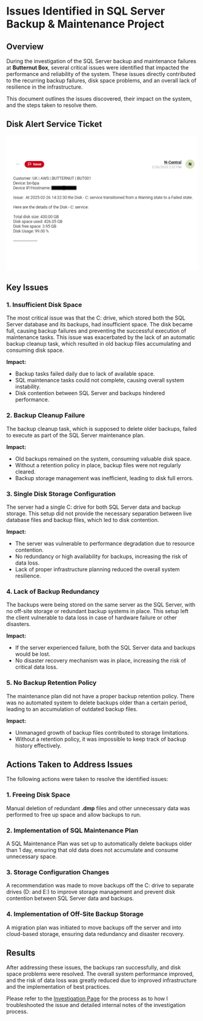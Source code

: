 # Issues Identified in SQL Server Backup & Maintenance Project

## Overview

During the investigation of the SQL Server backup and maintenance failures at **Butternut Box**, several critical issues were identified that impacted the performance and reliability of the system. These issues directly contributed to the recurring backup failures, disk space problems, and an overall lack of resilience in the infrastructure.

This document outlines the issues discovered, their impact on the system, and the steps taken to resolve them.

## Disk Alert Service Ticket

![Alert Ticket](images/alert_ticket_censored_issues.png)

## Key Issues

### 1. **Insufficient Disk Space**
The most critical issue was that the C: drive, which stored both the SQL Server database and its backups, had insufficient space. The disk became full, causing backup failures and preventing the successful execution of maintenance tasks. This issue was exacerbated by the lack of an automatic backup cleanup task, which resulted in old backup files accumulating and consuming disk space.

**Impact:**
- Backup tasks failed daily due to lack of available space.
- SQL maintenance tasks could not complete, causing overall system instability.
- Disk contention between SQL Server and backups hindered performance.

### 2. **Backup Cleanup Failure**
The backup cleanup task, which is supposed to delete older backups, failed to execute as part of the SQL Server maintenance plan.

**Impact:**
- Old backups remained on the system, consuming valuable disk space.
- Without a retention policy in place, backup files were not regularly cleared.
- Backup storage management was inefficient, leading to disk full errors.

### 3. **Single Disk Storage Configuration**
The server had a single C: drive for both SQL Server data and backup storage. This setup did not provide the necessary separation between live database files and backup files, which led to disk contention.

**Impact:**
- The server was vulnerable to performance degradation due to resource contention.
- No redundancy or high availability for backups, increasing the risk of data loss.
- Lack of proper infrastructure planning reduced the overall system resilience.

### 4. **Lack of Backup Redundancy**
The backups were being stored on the same server as the SQL Server, with no off-site storage or redundant backup systems in place. This setup left the client vulnerable to data loss in case of hardware failure or other disasters.

**Impact:**
- If the server experienced failure, both the SQL Server data and backups would be lost.
- No disaster recovery mechanism was in place, increasing the risk of critical data loss.

### 5. **No Backup Retention Policy**
The maintenance plan did not have a proper backup retention policy. There was no automated system to delete backups older than a certain period, leading to an accumulation of outdated backup files.

**Impact:**
- Unmanaged growth of backup files contributed to storage limitations.
- Without a retention policy, it was impossible to keep track of backup history effectively.

## Actions Taken to Address Issues

The following actions were taken to resolve the identified issues:

### 1. **Freeing Disk Space**
Manual deletion of redundant **.dmp** files and other unnecessary data was performed to free up space and allow backups to run.

### 2. **Implementation of SQL Maintenance Plan**
A SQL Maintenance Plan was set up to automatically delete backups older than 1 day, ensuring that old data does not accumulate and consume unnecessary space.

### 3. **Storage Configuration Changes**
A recommendation was made to move backups off the C: drive to separate drives (D: and E:) to improve storage management and prevent disk contention between SQL Server data and backups.

### 4. **Implementation of Off-Site Backup Storage**
A migration plan was initiated to move backups off the server and into cloud-based storage, ensuring data redundancy and disaster recovery.

## Results

After addressing these issues, the backups ran successfully, and disk space problems were resolved. The overall system performance improved, and the risk of data loss was greatly reduced due to improved infrastructure and the implementation of best practices.

Please refer to the [Investigation Page](investigation.md) for the process as to how I troubleshooted the issue and detailed internal notes of the investigation process.
